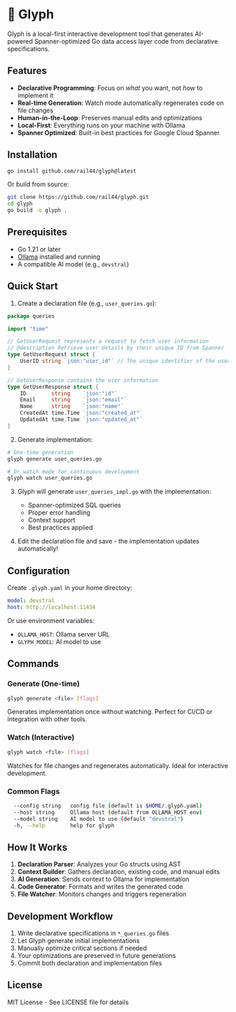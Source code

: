 # 🔮 Glyph

Glyph is a local-first interactive development tool that generates AI-powered Spanner-optimized Go data access layer code from declarative specifications.

## Features

- **Declarative Programming**: Focus on *what* you want, not *how* to implement it
- **Real-time Generation**: Watch mode automatically regenerates code on file changes
- **Human-in-the-Loop**: Preserves manual edits and optimizations
- **Local-First**: Everything runs on your machine with Ollama
- **Spanner Optimized**: Built-in best practices for Google Cloud Spanner

## Installation

```bash
go install github.com/rail44/glyph@latest
```

Or build from source:

```bash
git clone https://github.com/rail44/glyph.git
cd glyph
go build -o glyph .
```

## Prerequisites

- Go 1.21 or later
- [Ollama](https://ollama.ai/) installed and running
- A compatible AI model (e.g., `devstral`)

## Quick Start

1. Create a declaration file (e.g., `user_queries.go`):

```go
package queries

import "time"

// GetUserRequest represents a request to fetch user information
// @description Retrieve user details by their unique ID from Spanner
type GetUserRequest struct {
    UserID string `json:"user_id"` // The unique identifier of the user
}

// GetUserResponse contains the user information
type GetUserResponse struct {
    ID        string    `json:"id"`
    Email     string    `json:"email"`
    Name      string    `json:"name"`
    CreatedAt time.Time `json:"created_at"`
    UpdatedAt time.Time `json:"updated_at"`
}
```

2. Generate implementation:

```bash
# One-time generation
glyph generate user_queries.go

# Or watch mode for continuous development
glyph watch user_queries.go
```

3. Glyph will generate `user_queries_impl.go` with the implementation:
   - Spanner-optimized SQL queries
   - Proper error handling
   - Context support
   - Best practices applied

4. Edit the declaration file and save - the implementation updates automatically!

## Configuration

Create `.glyph.yaml` in your home directory:

```yaml
model: devstral
host: http://localhost:11434
```

Or use environment variables:
- `OLLAMA_HOST`: Ollama server URL
- `GLYPH_MODEL`: AI model to use

## Commands

### Generate (One-time)
```bash
glyph generate <file> [flags]
```
Generates implementation once without watching. Perfect for CI/CD or integration with other tools.

### Watch (Interactive)
```bash
glyph watch <file> [flags]
```
Watches for file changes and regenerates automatically. Ideal for interactive development.

### Common Flags
```bash
  --config string   config file (default is $HOME/.glyph.yaml)
  --host string     Ollama host (default from OLLAMA_HOST env)
  --model string    AI model to use (default "devstral")
  -h, --help        help for glyph
```

## How It Works

1. **Declaration Parser**: Analyzes your Go structs using AST
2. **Context Builder**: Gathers declaration, existing code, and manual edits
3. **AI Generation**: Sends context to Ollama for implementation
4. **Code Generator**: Formats and writes the generated code
5. **File Watcher**: Monitors changes and triggers regeneration

## Development Workflow

1. Write declarative specifications in `*_queries.go` files
2. Let Glyph generate initial implementations
3. Manually optimize critical sections if needed
4. Your optimizations are preserved in future generations
5. Commit both declaration and implementation files

## License

MIT License - See LICENSE file for details